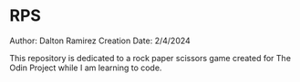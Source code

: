 # RPS
Author: Dalton Ramirez
Creation Date: 2/4/2024

This repository is dedicated to a rock paper scissors game created for The Odin Project while I am learning to code.